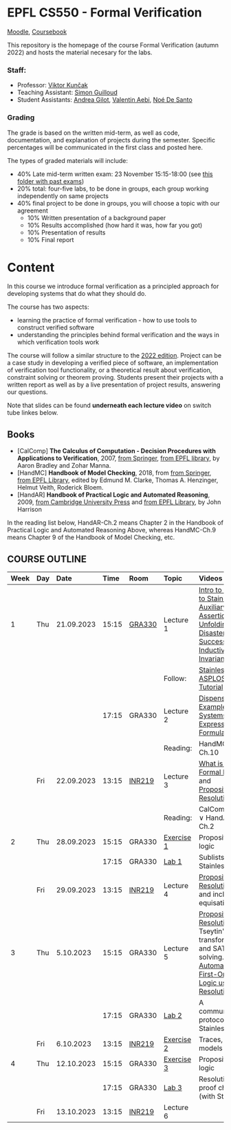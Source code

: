 # EPFL CS550 - Formal Verification

[Moodle](https://moodle.epfl.ch/course/view.php?id=13051), [Coursebook](https://edu.epfl.ch/coursebook/en/formal-verification-CS-550?cb_cycle=bama_cyclemaster&cb_section=in)

This  repository is the homepage of the course Formal Verification (autumn 2022) and hosts the material necesary for the labs.

### Staff:

- Professor: [Viktor Kunčak](https://people.epfl.ch/viktor.kuncak)
- Teaching Assistant: [Simon Guilloud](https://people.epfl.ch/simon.guilloud)
- Student Assistants: [Andrea Gilot](https://people.epfl.ch/andrea.gilot), [Valentin Aebi](https://people.epfl.ch/valentin.aebi/), [Noé De Santo](https://people.epfl.ch/noe.desanto)

### Grading

The grade is based on the written mid-term, as well as code, documentation, and explanation of projects during the semester. Specific percentages will be communicated in the first class and posted here.

The types of graded materials will include:

- 40% Late mid-term written exam: 23 November 15:15-18:00 (see [this folder with past exams](past-exams/))
- 20% total: four-five labs, to be done in groups, each group working independently on same projects
- 40% final project to be done in groups, you will choose a topic with our agreement
    - 10% Written presentation of a background paper 
    - 10% Results accomplished (how hard it was, how far you got)
    - 10% Presentation of results
    - 10% Final report

# Content

In this course we introduce formal verification as a principled approach for developing systems that do what they should do.

The course has two aspects:
- learning the practice of formal verification - how to use tools to construct verified software
- understanding the principles behind formal verification and the ways in which verification tools work

The course will follow a similar structure to the [2022 edition](https://gitlab.epfl.ch/lara/cs550/-/tree/2022?ref_type=heads). Project can be a case study in developing a verified piece of software, an implementation of verification tool functionality, or a theoretical result about verification, constraint solving or theorem proving. Students present their projects with a written report as well as by a live presentation of project results, answering our questions.

Note that slides can be found **underneath each lecture video** on switch tube linkes below. 

## Books

* [CalComp] **The Calculus of Computation - Decision Procedures with Applications to Verification**, 2007, [from Springer](https://doi.org/10.1007/978-3-540-74113-8), [from EPFL library](https://www.epfl.ch/campus/library/beast/?isbn=9783540741138), by Aaron Bradley and Zohar Manna.
* [HandMC] **Handbook of Model Checking**, 2018, from [from Springer](https://link.springer.com/book/10.1007/978-3-319-10575-8), [from EPFL Library](https://library.epfl.ch/en/beast?isbn=9783319105758), edited by Edmund M. Clarke, Thomas A. Henzinger, Helmut Veith, Roderick Bloem.
* [HandAR] **Handbook of Practical Logic and Automated Reasoning**, 2009, [from Cambridge University Press](https://doi.org/10.1017/CBO9780511576430) and [from EPFL Library](https://library.epfl.ch/en/beast?isbn=9786612058776), by John Harrison

In the reading list below, HandAR-Ch.2 means Chapter 2 in the Handbook of Practical Logic and Automated Reasoning Above, whereas HandMC-Ch.9 means Chapter 9 of the Handbook of Model Checking, etc.

## COURSE OUTLINE 


| Week | Day | Date       | Time  | Room   | Topic                           | Videos & Slides              |
| :--  | :-- | :--        | :--   | :--    | :--                             | :--                          |
| 1    | Thu | 21.09.2023 | 15:15 | [GRA330](https://plan.epfl.ch/?room==GR%20A3%2030) | Lecture 1                       | [Intro to FV](https://tube.switch.ch/videos/56b40f7e), [Intro to Stainless](https://tube.switch.ch/videos/c7d203e8), [Auxiliary Assertions](https://tube.switch.ch/videos/44e8a0dc), [Unfolding](https://tube.switch.ch/videos/ada8a42c), [Disasters, Successes, and Inductive Invariants](https://tube.switch.ch/videos/cca7c3f8) |
|      |     |           |   |   | Follow:                       | [Stainless ASPLOS'22 Tutorial](https://epfl-lara.github.io/asplos2022tutorial/)  |
|      |     |           | 17:15 | GRA330 | Lecture 2                       | [Dispenser Example](https://tube.switch.ch/videos/ded227dd), [Finite Systems Expressed with Formulas](https://tube.switch.ch/videos/088d2823) |
|      |     |            |   |   | Reading:                       | HandMC-Ch.10  |
|      | Fri | 22.09.2023 | 13:15 | [INR219](https://plan.epfl.ch/?room==INR%20219) | Lecture 3                       | [What is a Formal Proof?](https://tube.switch.ch/videos/4a211e7a) and [Propositional Resolution](https://tube.switch.ch/videos/280bbc4c) |
|      |     |            |   |   | Reading:                       | CalComp-Ch.1 ∨ HandAR-Ch.2 |
| 2    | Thu | 28.09.2023 | 15:15 | GRA330 | [Exercise 1](exercises/Exercises1/ex1.pdf) | Propositional logic
|      |     |            | 17:15 | GRA330 | [Lab 1](labs/lab1/) | Sublists in Stainless
|      | Fri | 29.09.2023 | 13:15 | [INR219](https://plan.epfl.ch/?room==INR%20219) | Lecture 4                       | [Propositional Resolution](https://tube.switch.ch/videos/280bbc4c) up to and including equisatisfiability |
| 3    | Thu | 5.10.2023 | 15:15 | GRA330 | Lecture 5 | [Propositional Resolution](https://tube.switch.ch/videos/280bbc4c): Tseytin's transformation and SAT solving. [Automating First-Order Logic using Resolution](https://tube.switch.ch/videos/60fb9217) | 
|      |     |           | 17:15 | GRA330 | [Lab 2](labs/lab2) | A communication protocol in Stainless 
|      | Fri | 6.10.2023 | 13:15 | [INR219](https://plan.epfl.ch/?room==INR%20219) | [Exercise 2](https://gitlab.epfl.ch/lara/cs550/-/tree/main/exercises/Exercises2?ref_type=heads)         | Traces, SAT, models |
| 4    | Thu | 12.10.2023| 15:15 | GRA330 | [Exercise 3]( ) | Propositional logic
|      |     |           | 17:15 | GRA330 | [Lab 3](labs/lab1/) | Resolution proof checker (with Stainless)
|      | Fri | 13.10.2023| 13:15 | [INR219](https://plan.epfl.ch/?room==INR%20219) | Lecture 6                       |  |


